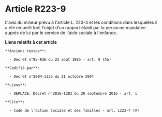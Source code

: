 # Article R223-9

L'avis du mineur prévu à l'article L. 223-4 et les conditions dans lesquelles il a été recueilli font l'objet d'un rapport
établi par la personne mandatée auprès de lui par le service de l'aide sociale à l'enfance.

**Liens relatifs à cet article**

	**Anciens textes**:

	  - Décret n°85-936 du 23 août 1985 - art. 9 (Ab)

	**Codifié par**:

	  - Décret n°2004-1136 du 21 octobre 2004

	**Liens**:

	  - DEPLACE: Décret n°2016-1283 du 28 septembre 2016 - art. 1

	**Cite**:

	  - Code de l'action sociale et des familles - art. L223-4 (V)
